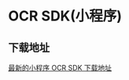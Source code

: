# OCR SDK(小程序)

## 下载地址

[最新的小程序 OCR SDK 下载地址](https://ai-sdk-release-1254418846.cos.ap-guangzhou.myqcloud.com/ocr/1.0.0/OCR_MP_SDK_V1.0.0.zip)

